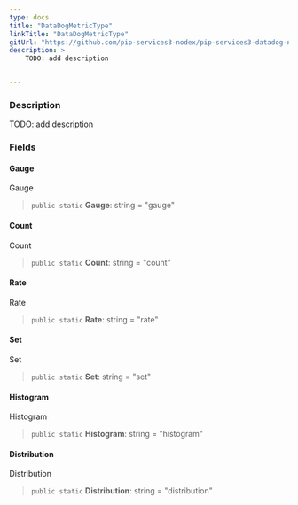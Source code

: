 ```yaml
---
type: docs
title: "DataDogMetricType"
linkTitle: "DataDogMetricType"
gitUrl: "https://github.com/pip-services3-nodex/pip-services3-datadog-nodex"
description: >
    TODO: add description


---
```


### Description

TODO: add description


### Fields

<span class="hide-title-link">

#### Gauge
Gauge
> `public static` **Gauge**: string = "gauge"
#### Count
Count
> `public static` **Count**: string = "count"
#### Rate
Rate
> `public static` **Rate**: string = "rate"
#### Set
Set
> `public static` **Set**: string = "set"
#### Histogram
Histogram
> `public static` **Histogram**: string = "histogram"
#### Distribution
Distribution
> `public static` **Distribution**: string = "distribution"

</span>

